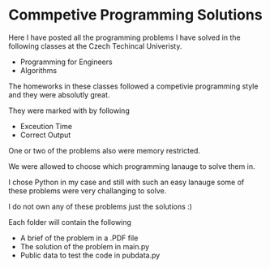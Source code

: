 # Commpetive Programming Solutions

Here I have posted all the programming problems I have solved in the following classes at the Czech Techincal Univeristy.

- Programming for Engineers
- Algorithms

The homeworks in these classes followed a competivie programming style and they were absolutly great.

They were marked with by following

- Exceution Time
- Correct Output

One or two of the problems also were memory restricted.

We were allowed to choose which programming lanauge to solve them in. 

I chose Python in my case and still with such an easy lanauge some of these problems were very challanging to solve.

I do not own any of these problems just the solutions :)

Each folder will contain the following

- A brief of the problem in a .PDF file
- The solution of the problem in main.py
- Public data to test the code in pubdata.py
